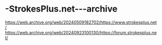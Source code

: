 # -StrokesPlus.net---archive

https://web.archive.org/web/20240509182702/https://www.strokesplus.net/
https://web.archive.org/web/20240923100130/https://forum.strokesplus.net/
